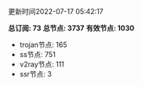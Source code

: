 更新时间2022-07-17 05:42:17

**总订阅: 73**
**总节点: 3737**
**有效节点: 1030**
- trojan节点: 165
- ss节点: 751
- v2ray节点: 111
- ssr节点: 3
